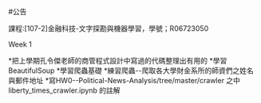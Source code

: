 #公告

課程:[107-2]金融科技-文字探勘與機器學習，學號；R06723050


<h>	Week 1	</h>

*把上學期孔令傑老師的商管程式設計中寫過的代碼整理出有用的
*學習BeautifulSoup
*學習爬蟲基礎
*練習爬蟲--爬取各大學財金系所的師資們之姓名與郵件地址
*寫HW0--Political-News-Analysis/tree/master/crawler 之中 liberty_times_crawler.ipynb 的註解


